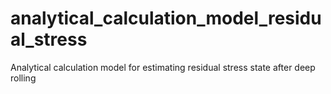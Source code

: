 # analytical_calculation_model_residual_stress
Analytical calculation model for estimating residual stress state after deep rolling
